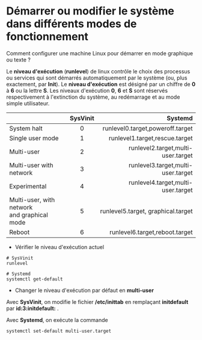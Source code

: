 # Démarrer ou modifier le système dans différents modes de fonctionnement

Comment configurer une machine Linux pour démarrer en mode graphique ou texte ?

Le **niveau d'exécution** (**runlevel**) de linux contrôle le choix des processus ou services qui sont démarrés automatiquement par le système (ou, plus exactement, par **Init**). Le **niveau d'exécution** est désigné par un chiffre de **0** à **6** ou la lettre **S**. Les niveaux d'exécution **0**, **6** et **S** sont réservés respectivement à l'extinction du système, au redémarrage et au mode simple utilisateur.

|                  | SysVinit    | Systemd                             |
| :---             |    :----:   |          ---:                       |
| System halt      | 0           | runlevel0.target,poweroff.target    |
| Single user mode | 1           | runlevel1.target,rescue.target      |
| Multi-user       | 2           | runlevel2.target,multi-user.target  |
| Multi-user with <br> network | 3    | runlevel3.target,multi-user.target |
| Experimental     | 4           | runlevel4.target,multi-user.target  |
| Multi-user, with network <br> and graphical mode | 5 | runlevel5.target, graphical.target |
| Reboot           | 6           | runlevel6.target,reboot.target      |

- Vérifier le niveau d'exécution actuel

```
# SysVinit
runlevel
```

```
# Systemd
systemctl get-default
```

- Changer le niveau d'exécution par défaut en **multi-user**

Avec **SysVinit**, on modifie le fichier **/etc/inittab** en remplaçant **initdefault** par **id:3:initdefault:** .

Avec **Systemd**, on exécute la commande 

```
systemctl set-default multi-user.target
```